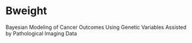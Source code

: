 # Bweight
Bayesian Modeling of Cancer Outcomes Using Genetic Variables Assisted by Pathological Imaging Data
